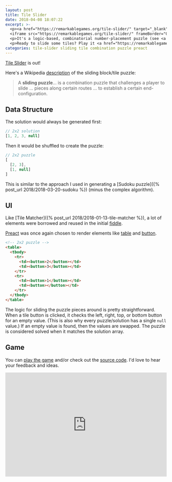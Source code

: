 ```yaml
---
layout: post
title: Tile Slider
date: 2018-04-08 18:07:22
excerpt: >-
  <p><a href="https://remarkablegames.org/tile-slider/" target="_blank">Tile Slider</a> has been released!</p>
  <iframe src="https://remarkablegames.org/tile-slider/" frameBorder="0" width="100%" height="325px"></iframe>
  <p>It's a logic-based, combinatorial number-placement puzzle (see <a href="https://github.com/remarkablegames/tile-slider" target="_blank">source</a>).</p>
  <p>Ready to slide some tiles? Play it <a href="https://remarkablegames.org/tile-slider/" target="_blank">here</a>.</p>
categories: tile-slider sliding tile combination puzzle preact
---
```


[Tile Slider](https://remarkablegames.org/tile-slider/) is out!

Here's a Wikipedia [description](https://wikipedia.org/wiki/Sliding_puzzle) of the sliding block/tile puzzle:

> A **sliding puzzle**&hellip; is a combination puzzle that challenges a player to slide &hellip; pieces along certain routes &hellip; to establish a certain end-configuration.

## Data Structure

The solution would always be generated first:

```js
// 2x2 solution
[1, 2, 3, null]
```

Then it would be shuffled to create the puzzle:

```js
// 2x2 puzzle
[
  [2, 3],
  [1, null]
]
```

This is similar to the approach I used in generating a [Sudoku puzzle]({% post_url 2018/2018-03-20-sudoku %}) (minus the complex algorithm).

## UI

Like [Tile Matcher]({% post_url 2018/2018-01-13-tile-matcher %}), a lot of elements were borrowed and reused in the initial [fiddle](https://jsfiddle.net/remarkablemark/onaaa1zd/).

<script async src="//jsfiddle.net/remarkablemark/onaaa1zd/embed/result,js,css,html/"></script>

[Preact](https://github.com/developit/preact) was once again chosen to render elements like [table](https://developer.mozilla.org/docs/Learn/HTML/Tables/Basics) and [button](https://developer.mozilla.org/docs/Web/HTML/Element/button).

```html
<!-- 2x2 puzzle -->
<table>
  <tbody>
    <tr>
      <td><button>2</button></td>
      <td><button>3</button></td>
    </tr>
    <tr>
      <td><button>1</button></td>
      <td><button></button></td>
    </tr>
  </tbody>
</table>
```

The logic for sliding the puzzle pieces around is pretty straightforward. When a tile button is clicked, it checks the left, right, top, or bottom button for an empty value. (This is also why every puzzle/solution has a single `null` value.) If an empty value is found, then the values are swapped. The puzzle is considered solved when it matches the solution array.

## Game

You can [play the game](https://remarkablegames.org/tile-slider/) and/or check out the [source code](https://github.com/remarkablegames/tile-slider). I'd love to hear your feedback and ideas.

<iframe src="https://remarkablegames.org/tile-slider/" frameBorder="0" width="100%" height="325px"></iframe>
